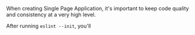 When creating Single Page Application, it's important to keep code quality and consistency at a very high level.

After running `eslint --init`, you'll 